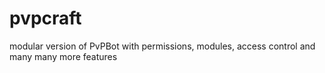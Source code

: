 # pvpcraft
modular version of PvPBot with permissions, modules, access control and many many more features
